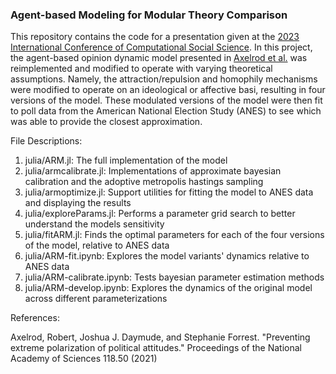 ### Agent-based Modeling for Modular Theory Comparison

This repository contains the code for a presentation given at the [2023 International Conference of Computational Social Science](https://laura.alessandretti.com/public/pdf_accepted/paper86.pdf). In this project, the agent-based opinion dynamic model presented in [Axelrod et al.](https://www.pnas.org/doi/abs/10.1073/pnas.2102139118) was reimplemented and modified to operate with varying theoretical assumptions. Namely, the attraction/repulsion and homophily mechanisms were modified to operate on an ideological or affective basi, resulting in four versions of the model. These modulated versions of the model were then fit to poll data from the American National Election Study (ANES) to see which was able to provide the closest approximation.

File Descriptions:

1. julia/ARM.jl: The full implementation of the model
2. julia/armcalibrate.jl: Implementations of approximate bayesian calibration and the adoptive metropolis hastings sampling
3. julia/armoptimize.jl: Support utilities for fitting the model to ANES data and displaying the results
4. julia/exploreParams.jl: Performs a parameter grid search to better understand the models sensitivity
5. julia/fitARM.jl: Finds the optimal parameters for each of the four versions of the model, relative to ANES data
6. julia/ARM-fit.ipynb: Explores the model variants' dynamics relative to ANES data
7. julia/ARM-calibrate.ipynb: Tests bayesian parameter estimation methods
8. julia/ARM-develop.ipynb: Explores the dynamics of the original model across different parameterizations

References:

Axelrod, Robert, Joshua J. Daymude, and Stephanie Forrest. "Preventing extreme polarization of political attitudes." Proceedings of the National Academy of Sciences 118.50 (2021)
